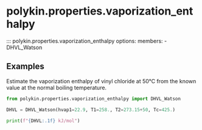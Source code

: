 # polykin.properties.vaporization_enthalpy

::: polykin.properties.vaporization_enthalpy
    options:
        members:
            - DHVL_Watson

## Examples

Estimate the vaporization enthalpy of vinyl chloride at 50°C from the known value at the normal
boiling temperature.

```python exec="on" source="material-block"
from polykin.properties.vaporization_enthalpy import DHVL_Watson

DHVL = DHVL_Watson(hvap1=22.9, T1=258., T2=273.15+50, Tc=425.)

print(f"{DHVL:.1f} kJ/mol")
```
